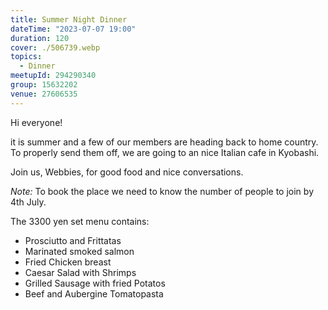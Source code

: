 ```yaml
---
title: Summer Night Dinner
dateTime: "2023-07-07 19:00"
duration: 120
cover: ./506739.webp
topics:
  - Dinner
meetupId: 294290340
group: 15632202
venue: 27606535
---
```


Hi everyone!

it is summer and a few of our members are heading back to home country. To properly send them off, we are going to an nice Italian cafe in Kyobashi.

Join us, Webbies, for good food and nice conversations.

_Note:_ To book the place we need to know the number of people to join by 4th July.

The 3300 yen set menu contains:

- Prosciutto and Frittatas
- Marinated smoked salmon
- Fried Chicken breast
- Caesar Salad with Shrimps
- Grilled Sausage with fried Potatos
- Beef and Aubergine Tomatopasta
